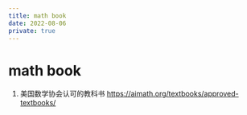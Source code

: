 ```yaml
---
title: math book
date: 2022-08-06
private: true
---
```

# math book
1. 美国数学协会认可的教科书 https://aimath.org/textbooks/approved-textbooks/
